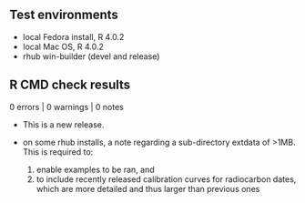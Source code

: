## Test environments
* local Fedora install, R 4.0.2
* local Mac OS, R 4.0.2
* rhub win-builder (devel and release)

## R CMD check results

0 errors | 0 warnings | 0 notes

* This is a new release.

* on some rhub installs, a note regarding a sub-directory extdata of >1MB. This is required to: 
     1. enable examples to be ran, and 
     2. to include recently released calibration curves for radiocarbon dates, which are more detailed and thus larger than previous ones

 
 
 
